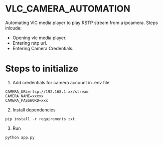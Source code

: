 # VLC_CAMERA_AUTOMATION
Automating VlC media player to play RSTP stream from a ipcamera. Steps inlcude:

- Opening vlc media player.
- Entering rstp url.
- Entering Camera Credentials.

# Steps to initialize

1) Add credentials for camera account in .env file
```
CAMERA_URL=rtsp://192.168.1.xx/stream
CAMERA_NAME=xxxxx
CAMERA_PASSWORD=xxx
```

2) Install dependencies
```
pip install -r requirements.txt
```

3) Run 
```
python app.py
```
